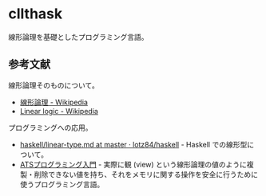 # cllthask

線形論理を基礎としたプログラミング言語。

## 参考文献

線形論理そのものについて。

* [線形論理 - Wikipedia](https://ja.wikipedia.org/wiki/%E7%B7%9A%E5%BD%A2%E8%AB%96%E7%90%86)
* [Linear logic - Wikipedia](https://en.wikipedia.org/wiki/Linear_logic)

プログラミングへの応用。

* [haskell/linear-type.md at master · lotz84/haskell](https://github.com/lotz84/haskell/blob/76b0e39efc0a001c0618c5001f39105d0ae48c29/docs/linear-type.md) - Haskell での線形型について。
* [ATSプログラミング入門](http://jats-ug.metasepi.org/doc/ATS2/INT2PROGINATS/book1.html) - 実際に観 (view) という線形論理の値のように複製・削除できない値を持ち、それをメモリに関する操作を安全に行うために使うプログラミング言語。

